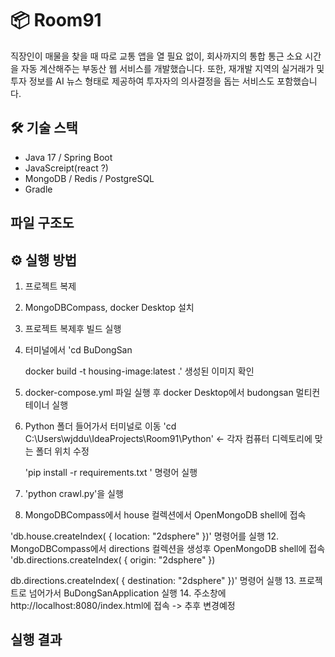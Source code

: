 # 📦 Room91

직장인이 매물을 찾을 때 따로 교통 앱을 열 필요 없이, 회사까지의 통합 통근 소요 시간을 자동 계산해주는 부동산 웹 서비스를 개발했습니다.
또한, 재개발 지역의 실거래가 및 투자 정보를 AI 뉴스 형태로 제공하여 투자자의 의사결정을 돕는 서비스도 포함했습니다.

## 🛠 기술 스택
- Java 17 / Spring Boot
- JavaScreipt(react ?)
- MongoDB / Redis / PostgreSQL
- Gradle

## 파일 구조도



## ⚙️ 실행 방법

1. 프로젝트 복제
2. MongoDBCompass, docker Desktop 설치
3. 프로젝트 복제후 빌드 실행
4. 터미널에서 
   'cd BuDongSan 

   docker build -t housing-image:latest .'
   생성된 이미지 확인
6. docker-compose.yml 파일 실행 후 docker Desktop에서 budongsan 멀티컨테이너 실행
7. Python 폴더 들어가서 터미널로 이동
   'cd C:\Users\wjddu\IdeaProjects\Room91\Python' <- 각자 컴퓨터 디렉토리에 맞는 폴더 위치 수정
   
   'pip install -r requirements.txt ' 명령어 실행
9. 'python crawl.py'을 실행
10. MongoDBCompass에서 house 컬렉션에서  OpenMongoDB shell에 접속

'db.house.createIndex( { location: "2dsphere" })' 명령어를 실행
12. MongoDBCompass에서 directions 컬렉션을 생성후 OpenMongoDB shell에 접속
   'db.directions.createIndex( { origin: "2dsphere" })
   
   db.directions.createIndex( { destination: "2dsphere" })' 
   명령어 실행
13. 프로젝트로 넘어가서 BuDongSanApplication 실행
14. 주소창에 http://localhost:8080/index.html에 접속 -> 추후 변경예정
   
## 실행 결과
